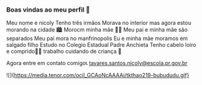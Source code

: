 ### Boas vindas ao meu perfil 💟

Meu nome e nicoly
Tenho três irmâos 
Morava no interior mas agora estou morando na cidade 🏙️
Morocm minha mãe 👩‍👧
Meu pai e minha mãe são separados 
Meu pai mora no manfrinopolis 
Eu e minha mãe moramos em salgado filho
Estudo no Colegio Estadual Padre Anchieta
Tenho cabelo loiro e comprido👱‍♀️
trabalho cuidando de criança 🧒

Agora entre em contato comigo📞
tavares.santos.nicoly@escola.pr.gov.br

![]{https://media.tenor.com/ocil_GCAoNcAAAAi/tkthao219-bubududu.gif}

